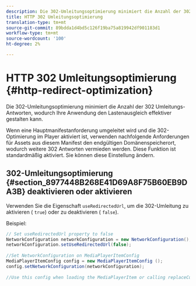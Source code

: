 ```yaml
---
description: Die 302-Umleitungsoptimierung minimiert die Anzahl der 302 Umleitungs-Antworten, wodurch Ihre Anwendung den Lastenausgleich effektiver gestalten kann.
title: HTTP 302 Umleitungsoptimierung
translation-type: tm+mt
source-git-commit: 89bdda1d4bd5c126f19ba75a819942df901183d1
workflow-type: tm+mt
source-wordcount: '100'
ht-degree: 2%

---
```



# HTTP 302 Umleitungsoptimierung {#http-redirect-optimization}

Die 302-Umleitungsoptimierung minimiert die Anzahl der 302 Umleitungs-Antworten, wodurch Ihre Anwendung den Lastenausgleich effektiver gestalten kann.

Wenn eine Hauptmanifestanforderung umgeleitet wird und die 302-Optimierung im Player aktiviert ist, verwenden nachfolgende Anforderungen für Assets aus diesem Manifest den endgültigen Domänenspeicherort, wodurch weitere 302 Antworten vermieden werden. Diese Funktion ist standardmäßig aktiviert. Sie können diese Einstellung ändern.

## 302-Umleitungsoptimierung {#section_8977448B268E41D69A8F75B60EB9DA3B} deaktivieren oder aktivieren

Verwenden Sie die Eigenschaft `useRedirectedUrl`, um die 302-Umleitung zu aktivieren ( `true`) oder zu deaktivieren ( `false`).

<!--<a id="example_888749F70C8A43279D06A29BD68E7E4D"></a>-->

Beispiel:

```java
// Set useRedirectedUrl property to false 
NetworkConfiguration networkConfiguration = new NetworkConfiguration(); 
networkConfiguration.setUseRedirectedUrl(false); 
 
//Set NetworkConfiguration on MediaPlayerItemConfig 
MediaPlayerItemConfig config = new MediaPlayerItemConfig (); 
config.setNetworkConfiguration(networkConfiguration); 
 
//Use this config when loading the MediaPlayerItem or calling replaceCurrentResource
```
